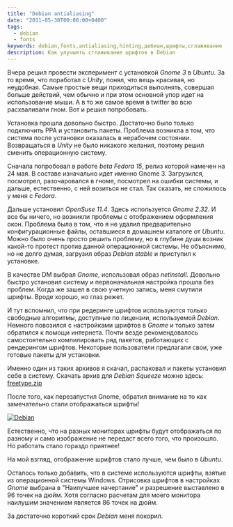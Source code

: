 ```yaml
---
title: "Debian antialiasing"
date: "2011-05-30T00:00:00+0400"
tags:
  - debian
  - fonts
keywords: debian,fonts,antialiasing,hinting,дебиан,шрифты,сглаживание
description: Как улучшить сглаживание шрифтов в Debian
---
```

Вчера решил провести эксперимент с установкой *Gnome 3* в *Ubuntu*. За то время, что поработал с *Unity*, понял, что вещь красивая, но неудобная. Самые простые вещи приходиться выполнять, совершая больше действий, чем обычно и при этом основной упор идет
на использование мыши. А в то же самое время в twitter во всю расхваливали гном. Вот и решил попробовать.

Установка прошла довольно быстро. Достаточно было только подключить PPA и установить пакеты. Проблема возникла в том, что система после установки оказалась в нерабочем состоянии. Возвращаться в *Unity* не было никакого желания, поэтому решил сменить
операционную систему. 

Сначала попробовал в работе *beta Fedora 15*, релиз которой намечен на 24 мая. В составе изначально идет именно Gnome 3. Загрузился, посмотрел, разочаровался в гноме, посмотрел на ошибки системы, и дальше, естественно, с ней возиться не стал. Так сказать, не сложилось
у меня с *Fedora*.

Дальше установил *OpenSuse 11.4*. Здесь используется *Gnome 2.32*. И все бы ничего, но возникли проблемы с отображением оформления окон. Проблема была в том, что я не удалил предварительно конфигурационные файлы, оставшиеся в домашнем каталоге от *Ubuntu*. Можно
было очень просто решить проблему, но в глубине души возник какой-то протест против данной операционной системы. Не объяснимо, но не долго думая, загрузил образ *Debian stable* и приступил к установке.

В качестве DM выбрал *Gnome*, использовал образ *netinstall*. Довольно быстро установил систему и первоначальная настройка прошла без проблем. Когда же зашел в свою учетную запись, меня смутили шрифты. Вроде хорошо, но глаз режет.

И тут вспомнил, что при редеринге шрифтов используются только свободные алгоритмы, доступные по лицензии, используемой *Debian*. Немного повозился с настройками шрифтов в *Gnome* и только затем обратился к помощи интернета. Почти везде рекомендовалось
самостоятельно компилировать ряд пакетов, работающих с рендерингом шрифтов. Некоторые пользователи предлагали свои, уже готовые пакеты для установки.

Именно один из таких архивов я скачал, распаковал и пакеты установил себе в систему. Скачать архив для *Debian Squeeze* можно здесь: [freetype.zip][]

После того, как перезапустил Gnome, обратил внимание на то как замечательно стали отображаться шрифты!

[![Debian][1]](https://static.juev.org/2011/05/debian_fonts.png "Debian Fonts")

Естественно, что на разных мониторах шрифты будут отображаться по разному и само изображение не передаст всего того, что произошло. Но работать стало гораздо приятнее!

На мой взгляд, отображение шрифтов стало лучше, чем было в *Ubuntu*.

Осталось только добавить, что в системе используются шрифты, взятые из операционной системы Windows. Отрисовка шрифтов в настройках *Gnome* выбрана в "Наилучшее начертание" и разрешение выставлено в 96 точек на дюйм. Хотя согласно расчетам для моего монитора
наилушим значением является 86 точек на дюйм.

За достаточно короткий срок *Debian* меня покорил.

[freetype.zip]: https://static.juev.org/2011/05/freetype.zip "Архив пакетов freetype"
[1]: https://static.juev.org/2011/05/debian_fonts-th.png
